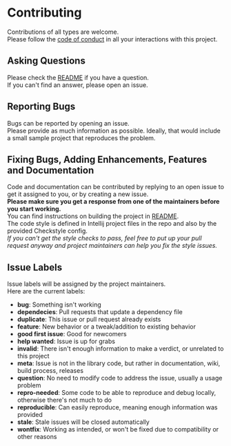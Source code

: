 # Contributing
Contributions of all types are welcome.   
Please follow the [code of conduct][1] in all your interactions with this project.

## Asking Questions
Please check the [README][2] if you have a question.  
If you can't find an answer, please open an issue.

## Reporting Bugs
Bugs can be reported by opening an issue.  
Please provide as much information as possible. Ideally, that would include a small sample project that reproduces the problem.

## Fixing Bugs, Adding Enhancements, Features and Documentation
Code and documentation can be contributed by replying to an open issue to get it assigned to you, or by creating a new issue.  
**Please make sure you get a response from one of the maintainers before you start working.**  
You can find instructions on building the project in [README][2].  
The code style is defined in Intellij project files in the repo and also by the provided Checkstyle config.  
*If you can't get the style checks to pass, feel free to put up your pull request anyway and project maintainers can help you fix the style issues.*

## Issue Labels
Issue labels will be assigned by the project maintainers.  
Here are the current labels:

* **bug**: Something isn't working
* **dependecies**: Pull requests that update a dependency file
* **duplicate**: This issue or pull request already exists
* **feature**: New behavior or a tweak/addition to existing behavior
* **good first issue**: Good for newcomers
* **help wanted**: Issue is up for grabs
* **invalid**: There isn't enough information to make a verdict, or unrelated to this project
* **meta**: Issue is not in the library code, but rather in documentation, wiki, build process, releases
* **question**: No need to modify code to address the issue, usually a usage problem
* **repro-needed**: Some code to be able to reproduce and debug locally, otherwise there's not much to do
* **reproducible**: Can easily reproduce, meaning enough information was provided
* **stale**: Stale issues will be closed automatically
* **wontfix**: Working as intended, or won't be fixed due to compatibility or other reasons
 
[1]: https://github.com/yevgenykuz/simple-soap-client/blob/master/CODE_OF_CONDUCT.md
[2]: https://github.com/yevgenykuz/simple-soap-client/blob/master/README.rst
